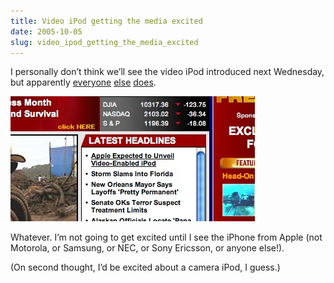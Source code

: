 ```yaml
---
title: Video iPod getting the media excited
date: 2005-10-05
slug: video_ipod_getting_the_media_excited
---
```

<p>I personally don&#8217;t think we&#8217;ll see the video iPod introduced next Wednesday, but apparently <a href="http://www.foxnews.com/story/0,2933,171396,00.html">everyone</a> <a href="http://www.msnbc.msn.com/id/9597131/">else</a> <a href="http://www.ilounge.com/index.php/news/comments/bbc-6-music-report-video-ipod-set-to-debut-in-london-next-week/">does</a>.</p>

<p><img src="/assets/img/foxnews_videoipod.jpg" width="391" height="200"  /></p>

<p>Whatever. I&#8217;m not going to get excited until I see the iPhone from Apple (not Motorola, or Samsung, or NEC, or Sony Ericsson, or anyone else!).</p>

<p>(On second thought, I&#8217;d be excited about a camera iPod, I guess.)</p>